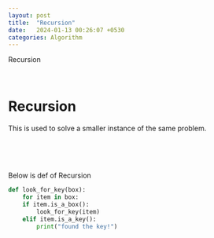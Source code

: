 ```yaml
---
layout: post
title:  "Recursion"
date:   2024-01-13 00:26:07 +0530
categories: Algorithm
---
```

Recursion

<br>

# Recursion
This is used to solve a smaller instance of the same problem.

<br>

\
\
Below is def of Recursion

``` python
def look_for_key(box):
    for item in box:
    if item.is_a_box():
        look_for_key(item)
    elif item.is_a_key():
        print("found the key!")
```
